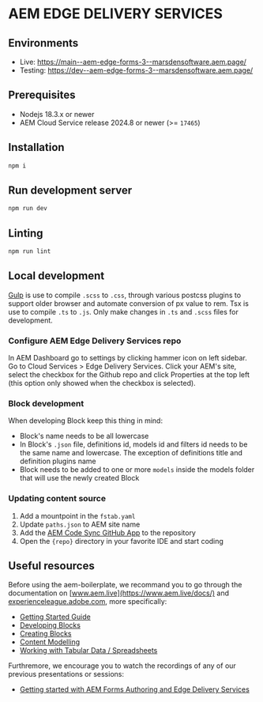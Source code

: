 # AEM EDGE DELIVERY SERVICES

## Environments

- Live: https://main--aem-edge-forms-3--marsdensoftware.aem.page/
- Testing: https://dev--aem-edge-forms-3--marsdensoftware.aem.page/

## Prerequisites

- Nodejs 18.3.x or newer
- AEM Cloud Service release 2024.8 or newer (>= `17465`)

## Installation

```sh
npm i
```

## Run development server

```sh
npm run dev
```

## Linting

```sh
npm run lint
```

## Local development

[Gulp](https://gulpjs.com/) is use to compile `.scss` to `.css`, through various postcss plugins to support older browser and automate conversion of px value to rem. Tsx is use to compile `.ts` to `.js`.
Only make changes in `.ts` and `.scss` files for development.

### Configure AEM Edge Delivery Services repo

In AEM Dashboard go to settings by clicking hammer icon on left sidebar. Go to Cloud Services > Edge Delivery Services.
Click your AEM's site, select the checkbox for the Github repo and click Properties at the top left (this option only showed when the checkbox is selected).

### Block development

When developing Block keep this thing in mind:

- Block's name needs to be all lowercase
- In Block's `.json` file, definitions id, models id and filters id needs to be the same name and lowercase. The exception of definitions title and definition plugins name
- Block needs to be added to one or more `models` inside the models folder that will use the newly created Block

### Updating content source

1. Add a mountpoint in the `fstab.yaml`
2. Update `paths.json` to AEM site name
3. Add the [AEM Code Sync GitHub App](https://github.com/apps/aem-code-sync) to the repository
4. Open the `{repo}` directory in your favorite IDE and start coding

## Useful resources

Before using the aem-boilerplate, we recommand you to go through the documentation on [www.aem.live](https://www.aem.live/docs/) and [experienceleague.adobe.com](https://experienceleague.adobe.com/en/docs/experience-manager-cloud-service/content/edge-delivery/wysiwyg-authoring/authoring), more specifically:

- [Getting Started Guide](https://experienceleague.adobe.com/en/docs/experience-manager-cloud-service/content/edge-delivery/wysiwyg-authoring/edge-dev-getting-started)
- [Developing Blocks](https://www.youtube.com/watch?v=23L0LpygZ48)
- [Creating Blocks](https://experienceleague.adobe.com/en/docs/experience-manager-cloud-service/content/edge-delivery/wysiwyg-authoring/create-block)
- [Content Modelling](https://experienceleague.adobe.com/en/docs/experience-manager-cloud-service/content/edge-delivery/wysiwyg-authoring/content-modeling)
- [Working with Tabular Data / Spreadsheets](https://experienceleague.adobe.com/en/docs/experience-manager-cloud-service/content/edge-delivery/wysiwyg-authoring/tabular-data)

Furthremore, we encourage you to watch the recordings of any of our previous presentations or sessions:

- [Getting started with AEM Forms Authoring and Edge Delivery Services](https://experienceleague.adobe.com/en/docs/events/experience-manager-gems-recordings/gems2024/edge-delivery-for-aem-forms)

